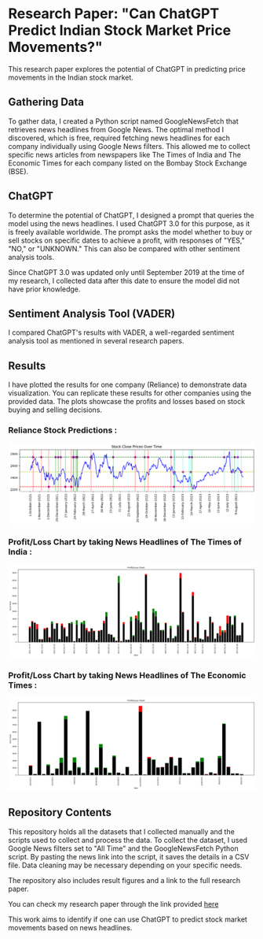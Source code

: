 # Research Paper: "Can ChatGPT Predict Indian Stock Market Price Movements?"

This research paper explores the potential of ChatGPT in predicting price movements in the Indian stock market.

## Gathering Data
To gather data, I created a Python script named GoogleNewsFetch that retrieves news headlines from Google News. The optimal method I discovered, which is free, required fetching news headlines for each company individually using Google News filters. This allowed me to collect specific news articles from newspapers like The Times of India and The Economic Times for each company listed on the Bombay Stock Exchange (BSE).

## ChatGPT
To determine the potential of ChatGPT, I designed a prompt that queries the model using the news headlines. I used ChatGPT 3.0 for this purpose, as it is freely available worldwide. The prompt asks the model whether to buy or sell stocks on specific dates to achieve a profit, with responses of "YES," "NO," or "UNKNOWN." This can also be compared with other sentiment analysis tools.

Since ChatGPT 3.0 was updated only until September 2019 at the time of my research, I collected data after this date to ensure the model did not have prior knowledge.

## Sentiment Analysis Tool (VADER)
I compared ChatGPT's results with VADER, a well-regarded sentiment analysis tool as mentioned in several research papers.

## Results
I have plotted the results for one company (Reliance) to demonstrate data visualization. You can replicate these results for other companies using the provided data. The plots showcase the profits and losses based on stock buying and selling decisions.

### Reliance Stock Predictions : 
![Reliance Stock Price Predictions](https://github.com/kindaboringkvg/Can-ChatGPT-Predicts-Stock-Market-Price-Movements/blob/main/Plotted%20Stock%20Prices%20(Reliance).png)

### Profit/Loss Chart by taking News Headlines of The Times of India : 
![Profit and Loss Visualization](https://github.com/kindaboringkvg/Can-ChatGPT-Predicts-Stock-Market-Price-Movements/blob/main/Results%20of%20Findings%20(Reliance).png)

### Profit/Loss Chart by taking News Headlines of The Economic Times : 
![Profit and Loss Visualization](https://github.com/kindaboringkvg/Can-ChatGPT-Predicts-Stock-Market-Price-Movements/blob/main/Results%20of%20SecondFindings%20(Reliance).png)

## Repository Contents
This repository holds all the datasets that I collected manually and the scripts used to collect and process the data. To collect the dataset, I used Google News filters set to "All Time" and the GoogleNewsFetch Python script. By pasting the news link into the script, it saves the details in a CSV file. Data cleaning may be necessary depending on your specific needs.

The repository also includes result figures and a link to the full research paper.

You can check my research paper through the link provided [here](https://www.dline.info/jdim/wp-content/uploads/2.pdf)

This work aims to identify if one can use ChatGPT to predict stock market movements based on news headlines.
